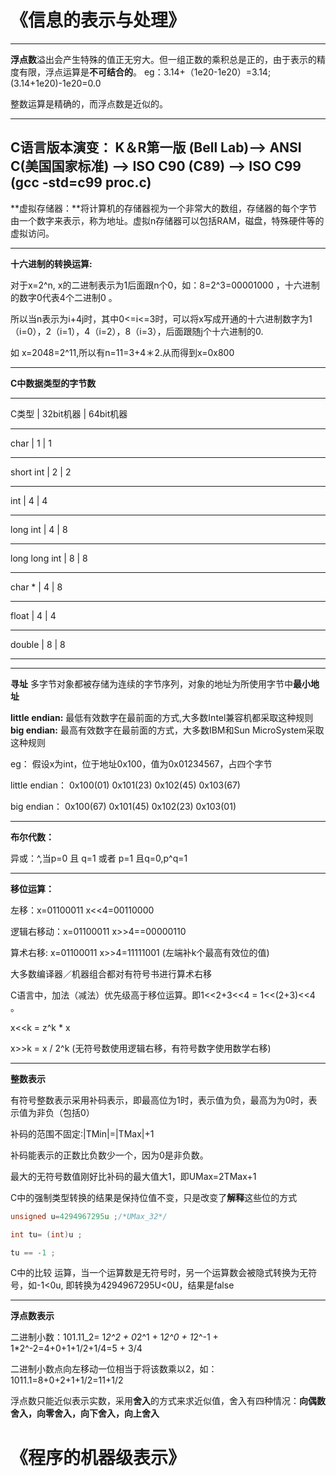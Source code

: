 《信息的表示与处理》
============

----------

**浮点数**溢出会产生特殊的值正无穷大。但一组正数的乘积总是正的，由于表示的精度有限，浮点运算是**不可结合的**。
eg：3.14+（1e20-1e20）=3.14; (3.14+1e20)-1e20=0.0

整数运算是精确的，而浮点数是近似的。

----------

**C语言版本演变：** K＆R第一版 (Bell Lab)——> ANSI C(美国国家标准) ——> ISO C90 (C89) ——> ISO C99  (gcc -std=c99 proc.c)
----------

**虚拟存储器：**将计算机的存储器视为一个非常大的数组，存储器的每个字节由一个数字来表示，称为地址。虚拟n存储器可以包括RAM，磁盘，特殊硬件等的虚拟访问。

----------

**十六进制的转换运算:**

对于x=2^n, x的二进制表示为1后面跟n个0，如：8=2^3=00001000 ，十六进制的数字0代表4个二进制0 。

所以当n表示为i+4j时，其中0<=i<=3时，可以将x写成开通的十六进制数字为1（i=0），2（i=1），4（i=2），8（i=3），后面跟随j个十六进制的0.

如 x=2048=2^11,所以有n=11=3+4＊2.从而得到x=0x800

----------

**C中数据类型的字节数**
_______________________________________________________
C类型		|	32bit机器	|		64bit机器          
_______________________________________________________
													    	
char 		|		1		|			1
_______________________________________________________
short int	|		2		|			2
_______________________________________________________
int			|		4		|			4
_______________________________________________________
long int	|		4		|			8
_______________________________________________________
long long int |		8		|			8
_______________________________________________________
char *		 | 		4		|			8
_______________________________________________________
float		|		4		|			4
_______________________________________________________
double		|		8		|			8
________________________________________________________

----------

**寻址**
多字节对象都被存储为连续的字节序列，对象的地址为所使用字节中**最小地址**

**little endian:** 最低有效数字在最前面的方式,大多数Intel兼容机都采取这种规则
**big endian:**	 最高有效数字在最前面的方式，大多数IBM和Sun MicroSystem采取这种规则

eg： 假设x为int，位于地址0x100，值为0x01234567，占四个字节

little endian： 0x100(01) 0x101(23) 0x102(45) 0x103(67)

big endian： 0x100(67) 0x101(45) 0x102(23) 0x103(01) 

----------

**布尔代数：**

异或：^,当p=0 且 q=1 或者 p=1 且q=0,p^q=1

----------

**移位运算：**

左移：x=01100011  x<<4=00110000

逻辑右移动：x=01100011 x>>4==00000110

算术右移: x=01100011 x>>4=11111001 (左端补k个最高有效位的值)

大多数编译器／机器组合都对有符号书进行算术右移

C语言中，加法（减法）优先级高于移位运算。即1<<2+3<<4 = 1<<(2+3)<<4 。


x<<k = z^k * x

x>>k = x / 2^k (无符号数使用逻辑右移，有符号数字使用数学右移)

----------

**整数表示**

有符号整数表示采用补码表示，即最高位为1时，表示值为负，最高为为0时，表示值为非负（包括0） 

补码的范围不固定:|TMin|=|TMax|+1 

补码能表示的正数比负数少一个，因为0是非负数。

最大的无符号数值刚好比补码的最大值大1，即UMax=2TMax+1 

C中的强制类型转换的结果是保持位值不变，只是改变了**解释**这些位的方式

```c
unsigned u=4294967295u ;/*UMax_32*/

int tu= (int)u ;

tu == -1 ;

```

C中的比较
运算，当一个运算数是无符号时，另一个运算数会被隐式转换为无符号，如-1<0u, 即转换为4294967295U<0U，结果是false

----------


**浮点数表示**

二进制小数：101.11_2= 1*2^2 + 0*2^1 + 1*2^0 + 1*2^-1 + 1*2^-2=4+0+1+1/2+1/4=5 + 3/4

二进制小数点向左移动一位相当于将该数乘以2，如：1011.1=8+0+2+1+1/2=11+1/2 

浮点数只能近似表示实数，采用**舍入**的方式来求近似值，舍入有四种情况：**向偶数舍入，向零舍入，向下舍入，向上舍入**



《程序的机器级表示》
============



